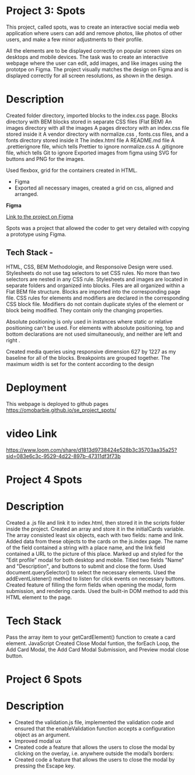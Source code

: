 # Project 3: Spots

This project, called spots, was to create an interactive social media web application where users can add and remove photos, like photos of other users, and make a few minor adjustments to their profile.

All the elements are to be displayed correctly on popular screen sizes on desktops and mobile devices.
The task was to create an interactive webpage where the user can edit, add images, and like images using the prototpe on Figma. The project visually matches the design on Figma and is displayed correctly for all
screen resolutions, as shown in the design.

# Description

Created folder directory, imported blocks to the index.css page.
Blocks directory with BEM blocks stored in separate CSS files (Flat BEM)
An images directory with all the images
A pages directory with an index.css file stored inside it
A vendor directory with normalize.css , fonts.css files, and a fonts directory
stored inside it
The index.html file
A README.md file
A .prettierignore file, which tells Prettier to ignore normalize.css
A .gitignore file, which tells Git to ignore
Exported images from figma using SVG for buttons and
PNG for the images.

Used flexbox, grid for the containers created in HTML.

- Figma
- Exported all necessary images, created a grid on css, aligned and arranged.

**Figma**

[Link to the project on Figma](https://www.figma.com/file/BBNm2bC3lj8QQMHlnqRsga/Sprint-3-Project-%E2%80%94-Spots?type=design&node-id=2%3A60&mode=design&t=afgNFybdorZO6cQo-1)

Spots was a project that allowed the coder to get very detailed with copying a prototype using Figma.

## Tech Stack -

HTML, CSS, BEM Methodologie, and Responsoive Design were used.
Stylesheets do not use tag selectors to set CSS rules.
No more than two selectors are nested in any CSS rule.
Stylesheets and images are located in separate folders and organized into
blocks. Files are all organized within a Flat BEM file structure.
Blocks are imported into the corresponding page file. CSS rules for elements
and modifiers are declared in the corresponding CSS block file.
Modifiers do not contain duplicate styles of the element or block being
modified. They contain only the changing properties.

Absolute positioning is only used in instances where static or relative
positioning can't be used.
For elements with absolute positioning, top and bottom declarations are not
used simultaneously, and neither are left and right .

Created media queries using responsive dimension 627 by 1227 as my baseline for all of the blocks.
Breakpoints are grouped together. The maximum width is set for the content according to the design

# Deployment

This webpage is deployed to github pages
https://omobarbie.github.io/se_project_spots/

# video Link

https://www.loom.com/share/d1813d9738424e528b3c35703aa35a25?sid=083e6c3c-9529-4d22-897b-47311df3f73b

# Project 4 Spots

# Description

Created a .js file and link it to index.html, then stored it in the scripts folder inside the project.
Created an array and store it in the initialCards variable. The array consisted least six objects, each with two fields: name and link.
Added data from these objects to the cards on the js.index page.
The name of the field contained a string with a place name, and the link field contained a URL to the picture of this place.
Marked up and styled for the "Edit profile" modal for both desktop and mobile. Titled two fields "Name" and "Description", and buttons to submit and close the form.
Used document.querySelector() to select the necessary elements.
Used the addEventListener() method to listen for click events on necessary buttons.
Created feature of filling the form fields when opening the modal, form submission, and rendering cards.
Used the built-in DOM method to add this HTML element to the page.

# Tech Stack

Pass the array item to your getCardElement() function to create a card element.
JavaScript
Created Close Modal funtion, the forEach Loop, the Add Card Modal, the Add Card Modal Submission, and Preview modal close button.

# Project 6 Spots

# Description

- Created the validation.js file, implemented the validation code and ensured that the enableValidation function accepts a configuration object as an argument.
- Improved modal ux
- Created code a feature that allows the users to close the modal by clicking on the overlay, i.e. anywhere outside the modal’s borders:
- Created code a feature that allows the users to close the modal by pressing the Escape key.
